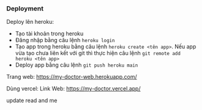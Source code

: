 ### Deployment

Deploy lên heroku:

- Tạo tài khoản trong heroku
- Đăng nhập bằng câu lệnh `heroku login`
- Tạo app trong heroku bằng câu lệnh `heroku create <tên app>`. Nếu app vừa tạo chưa liên kết với git thì thực hiện câu lệnh `git remote add heroku <tên app>`
- Deploy app bằng câu lệnh `git push heroku main`

Trang web: https://my-doctor-web.herokuapp.com/

Dùng vercel:
Link Web: https://my-doctor.vercel.app/

update read
and me
